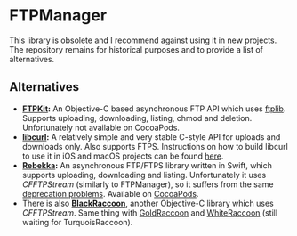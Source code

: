 # FTPManager

This library is obsolete and I recommend against using it in new projects. The repository remains for historical purposes and to provide a list of alternatives.

## Alternatives

- **[FTPKit](https://github.com/PeqNP/FTPKit):** An Objective-C based asynchronous FTP API which uses [ftplib](http://nbpfaus.net/~pfau/ftplib/). Supports uploading, downloading, listing, chmod and deletion. Unfortunately not available on CocoaPods.
- **[libcurl](https://curl.haxx.se/libcurl/c/):** A relatively simple and very stable C-style API for uploads and downloads only. Also supports FTPS. Instructions on how to build libcurl to use it in iOS and macOS projects can be found [here](https://github.com/biasedbit/curl-ios-build-scripts).
- **[Rebekka](https://github.com/Constantine-Fry/rebekka):** An asynchronous FTP/FTPS library written in Swift, which supports uploading, downloading and listing. Unfortunately it uses *CFFTPStream* (similarly to FTPManager), so it suffers from the same [deprecation problems](https://developer.apple.com/reference/coreservices/cfftpstream). Available on [CocoaPods](https://cocoapods.org/pods/rebekka).
- There is also **[BlackRaccoon](https://github.com/lloydsargent/BlackRaccoon)**, another Objective-C library which uses *CFFTPStream*. Same thing with [GoldRaccoon](https://github.com/albertodebortoli/GoldRaccoon) and [WhiteRaccoon](https://github.com/valentinradu/WhiteRaccoon) (still waiting for TurquoisRaccoon).
